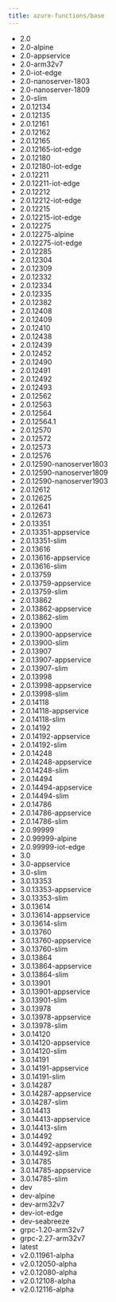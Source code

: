```yaml
---
title: azure-functions/base
---
```

- 2.0
- 2.0-alpine
- 2.0-appservice
- 2.0-arm32v7
- 2.0-iot-edge
- 2.0-nanoserver-1803
- 2.0-nanoserver-1809
- 2.0-slim
- 2.0.12134
- 2.0.12135
- 2.0.12161
- 2.0.12162
- 2.0.12165
- 2.0.12165-iot-edge
- 2.0.12180
- 2.0.12180-iot-edge
- 2.0.12211
- 2.0.12211-iot-edge
- 2.0.12212
- 2.0.12212-iot-edge
- 2.0.12215
- 2.0.12215-iot-edge
- 2.0.12275
- 2.0.12275-alpine
- 2.0.12275-iot-edge
- 2.0.12285
- 2.0.12304
- 2.0.12309
- 2.0.12332
- 2.0.12334
- 2.0.12335
- 2.0.12382
- 2.0.12408
- 2.0.12409
- 2.0.12410
- 2.0.12438
- 2.0.12439
- 2.0.12452
- 2.0.12490
- 2.0.12491
- 2.0.12492
- 2.0.12493
- 2.0.12562
- 2.0.12563
- 2.0.12564
- 2.0.12564.1
- 2.0.12570
- 2.0.12572
- 2.0.12573
- 2.0.12576
- 2.0.12590-nanoserver1803
- 2.0.12590-nanoserver1809
- 2.0.12590-nanoserver1903
- 2.0.12612
- 2.0.12625
- 2.0.12641
- 2.0.12673
- 2.0.13351
- 2.0.13351-appservice
- 2.0.13351-slim
- 2.0.13616
- 2.0.13616-appservice
- 2.0.13616-slim
- 2.0.13759
- 2.0.13759-appservice
- 2.0.13759-slim
- 2.0.13862
- 2.0.13862-appservice
- 2.0.13862-slim
- 2.0.13900
- 2.0.13900-appservice
- 2.0.13900-slim
- 2.0.13907
- 2.0.13907-appservice
- 2.0.13907-slim
- 2.0.13998
- 2.0.13998-appservice
- 2.0.13998-slim
- 2.0.14118
- 2.0.14118-appservice
- 2.0.14118-slim
- 2.0.14192
- 2.0.14192-appservice
- 2.0.14192-slim
- 2.0.14248
- 2.0.14248-appservice
- 2.0.14248-slim
- 2.0.14494
- 2.0.14494-appservice
- 2.0.14494-slim
- 2.0.14786
- 2.0.14786-appservice
- 2.0.14786-slim
- 2.0.99999
- 2.0.99999-alpine
- 2.0.99999-iot-edge
- 3.0
- 3.0-appservice
- 3.0-slim
- 3.0.13353
- 3.0.13353-appservice
- 3.0.13353-slim
- 3.0.13614
- 3.0.13614-appservice
- 3.0.13614-slim
- 3.0.13760
- 3.0.13760-appservice
- 3.0.13760-slim
- 3.0.13864
- 3.0.13864-appservice
- 3.0.13864-slim
- 3.0.13901
- 3.0.13901-appservice
- 3.0.13901-slim
- 3.0.13978
- 3.0.13978-appservice
- 3.0.13978-slim
- 3.0.14120
- 3.0.14120-appservice
- 3.0.14120-slim
- 3.0.14191
- 3.0.14191-appservice
- 3.0.14191-slim
- 3.0.14287
- 3.0.14287-appservice
- 3.0.14287-slim
- 3.0.14413
- 3.0.14413-appservice
- 3.0.14413-slim
- 3.0.14492
- 3.0.14492-appservice
- 3.0.14492-slim
- 3.0.14785
- 3.0.14785-appservice
- 3.0.14785-slim
- dev
- dev-alpine
- dev-arm32v7
- dev-iot-edge
- dev-seabreeze
- grpc-1.20-arm32v7
- grpc-2.27-arm32v7
- latest
- v2.0.11961-alpha
- v2.0.12050-alpha
- v2.0.12080-alpha
- v2.0.12108-alpha
- v2.0.12116-alpha
